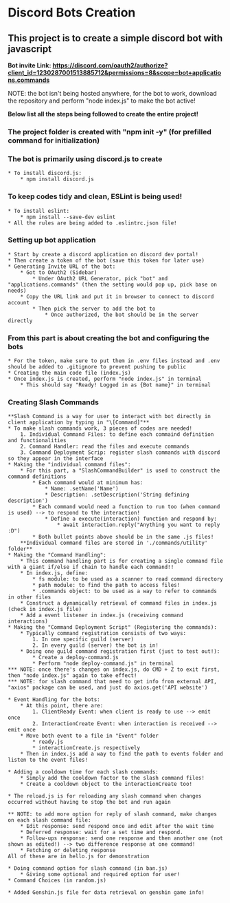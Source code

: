 # Discord Bots Creation

## This project is to create a simple discord bot with javascript

**Bot invite Link: https://discord.com/oauth2/authorize?client_id=1230287001513885712&permissions=8&scope=bot+applications.commands**

NOTE: the bot isn't being hosted anywhere, for the bot to work, download the repository and perform "node index.js" to make the bot active!

**Below list all the steps being followed to create the entire project!**

### The project folder is created with "npm init -y" (for prefilled command for initialization)

### The bot is primarily using discord.js to create
    * To install discord.js:
        * npm install discord.js

### To keep codes tidy and clean, ESLint is being used!
    * To install eslint:
        * npm install --save-dev eslint
    * All the rules are being added to .eslintrc.json file!

### Setting up bot application
    * Start by create a discord application on discord dev portal!
    * Then create a token of the bot (save this token for later use)
    * Generating Invite URL of the bot:
        * Got to OAuth2 (Sidebar)
            * Under OAuth2 URL Generator, pick "bot" and "applications.commands" (then the setting would pop up, pick base on needs)
        * Copy the URL link and put it in browser to connect to discord account
            * Then pick the server to add the bot to
                * Once authorized, the bot should be in the server directly

### From this part is about creating the bot and configuring the bots
    * For the token, make sure to put them in .env files instead and .env should be added to .gitignore to prevent pushing to public
    * Creating the main code file (index.js)
    * Once index.js is created, perform "node index.js" in terminal
        * This should say "Ready! Logged in as {Bot name}" in terminal

### Creating Slash Commands
    **Slash Command is a way for user to interact with bot directly in client application by typing in "\[Command]"**
    * To make slash commands work, 3 pieces of codes are needed!
        1. Individual Command Files: to define each commaind definition and functionalities
        2. Command Handler: read the files and execute commands
        3. Command Deployment Scrip: register slash commands with discord so they appear in the interface
    * Making the "individual command files":
        * For this part, a "SlashCommandBuilder" is used to construct the command definitions
            * Each command would at minimum has:
                * Name: .setName('Name')
                * Description: .setDescription('String defining description')
            * Each command would need a function to run too (when command is used) --> to respond to the interaction!
                * Define a execute(interaction) function and respond by:
                    * await interaction.reply("Anything you want to reply :D")
            * Both bullet points above should be in the same .js files!
        **Individual command files are stored in './commands/utility' folder**
    * Making the "Command Handling":
        * This command handling part is for creating a single command file with a giant if/else if chain to handle each command!!
        * In index.js, define:
            * fs module: to be used as a scanner to read command directory
            * path module: to find the path to access files!
            * .commands object: to be used as a way to refer to commands in other files
        * Construct a dynamically retrieval of command files in index.js (check in index.js file)
        * Add a event listener in index.js (receiving command interactions)
    * Making the "Command Deployment Script" (Registering the commands):
        * Typically command registration consists of two ways:
            1. In one specific guild (server)
            2. In every guild (server) the bot is in!
        * Doing one guild command registration first (just to test out!):
            * Create a deploy-command.js 
            * Perform "node deploy-command.js" in terminal
    *** NOTE: once there's changes on index.js, do CMD + Z to exit first, then "node index.js" again to take effect!
    *** NOTE: for slash command that need to get info from external API, "axios" package can be used, and just do axios.get('API website')

    * Event Handling for the bots:
        * At this point, there are:
            1. ClientReady Event: when client is ready to use --> emit once
            2. InteractionCreate Event: when interaction is received --> emit once
        * Move both event to a file in "Event" folder
            * ready.js
            * interactionCreate.js respectively
        * Then in index.js add a way to find the path to events folder and listen to the event files!

    * Adding a cooldown time for each slash commands: 
        * Simply add the cooldown factor to the slash command files!
        * Create a cooldown object to the interactionCreate too!

    * The reload.js is for reloading any slash command when changes occurred without having to stop the bot and run again

    ** NOTE: to add more option for reply of slash command, make changes on each slash command file:
        * Edit response: send respond once and edit after the wait time
        * Deferred response: wait for a set time and respond.
        * Follow-ups response: send one response and then another one (not shown as edited!) --> two difference response at one command!
        * Fetching or deleting response
    All of these are in hello.js for demonstration

    * Doing command option for slash command (in ban.js)
        * Giving some optional and required option for user!
    * Command Choices (in random.js)

    * Added Genshin.js file for data retrieval on genshin game info!
    
